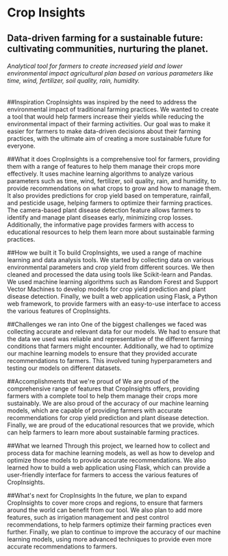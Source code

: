 # Crop Insights
## Data-driven farming for a sustainable future: cultivating communities, nurturing the planet.
###### Analytical tool for farmers to create increased yield and lower environmental impact agricultural plan based on various parameters like time, wind, fertilizer, soil quality, rain, humidity.

##Inspiration
CropInsights was inspired by the need to address the environmental impact of traditional farming practices. We wanted to create a tool that would help farmers increase their yields while reducing the environmental impact of their farming activities. Our goal was to make it easier for farmers to make data-driven decisions about their farming practices, with the ultimate aim of creating a more sustainable future for everyone.

##What it does
CropInsights is a comprehensive tool for farmers, providing them with a range of features to help them manage their crops more effectively. It uses machine learning algorithms to analyze various parameters such as time, wind, fertilizer, soil quality, rain, and humidity, to provide recommendations on what crops to grow and how to manage them. It also provides predictions for crop yield based on temperature, rainfall, and pesticide usage, helping farmers to optimize their farming practices. The camera-based plant disease detection feature allows farmers to identify and manage plant diseases early, minimizing crop losses. Additionally, the informative page provides farmers with access to educational resources to help them learn more about sustainable farming practices.

##How we built it
To build CropInsights, we used a range of machine learning and data analysis tools. We started by collecting data on various environmental parameters and crop yield from different sources. We then cleaned and processed the data using tools like Scikit-learn and Pandas. We used machine learning algorithms such as Random Forest and Support Vector Machines to develop models for crop yield prediction and plant disease detection. Finally, we built a web application using Flask, a Python web framework, to provide farmers with an easy-to-use interface to access the various features of CropInsights.

##Challenges we ran into
One of the biggest challenges we faced was collecting accurate and relevant data for our models. We had to ensure that the data we used was reliable and representative of the different farming conditions that farmers might encounter. Additionally, we had to optimize our machine learning models to ensure that they provided accurate recommendations to farmers. This involved tuning hyperparameters and testing our models on different datasets.

##Accomplishments that we're proud of
We are proud of the comprehensive range of features that CropInsights offers, providing farmers with a complete tool to help them manage their crops more sustainably. We are also proud of the accuracy of our machine learning models, which are capable of providing farmers with accurate recommendations for crop yield prediction and plant disease detection. Finally, we are proud of the educational resources that we provide, which can help farmers to learn more about sustainable farming practices.

##What we learned
Through this project, we learned how to collect and process data for machine learning models, as well as how to develop and optimize those models to provide accurate recommendations. We also learned how to build a web application using Flask, which can provide a user-friendly interface for farmers to access the various features of CropInsights.

##What's next for CropInsights
In the future, we plan to expand CropInsights to cover more crops and regions, to ensure that farmers around the world can benefit from our tool. We also plan to add more features, such as irrigation management and pest control recommendations, to help farmers optimize their farming practices even further. Finally, we plan to continue to improve the accuracy of our machine learning models, using more advanced techniques to provide even more accurate recommendations to farmers.